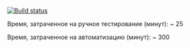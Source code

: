 [![Build status](https://ci.appveyor.com/api/projects/status/o8m5iway7u6kgt2t?svg=true)](https://ci.appveyor.com/project/Dmitriy-Putintsev/pattern-2)


Время, затраченное на ручное тестирование (минут): ~ 25 

Время, затраченное на автоматизацию (минут): ~ 300 
